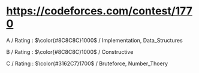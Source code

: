 # https://codeforces.com/contest/1770

A / Rating : $\color{#8C8C8C}1000$ / Implementation, Data_Structures

B / Rating : $\color{#8C8C8C}1000$ / Constructive

C / Rating : $\color{#3162C7}1700$ / Bruteforce, Number_Thoery
